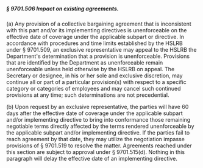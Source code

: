 ##### § 9701.506 Impact on existing agreements. #####

(a) Any provision of a collective bargaining agreement that is inconsistent with this part and/or its implementing directives is unenforceable on the effective date of coverage under the applicable subpart or directive. In accordance with procedures and time limits established by the HSLRB under § 9701.509, an exclusive representative may appeal to the HSLRB the Department's determination that a provision is unenforceable. Provisions that are identified by the Department as unenforceable remain unenforceable unless held otherwise by the HSLRB on appeal. The Secretary or designee, in his or her sole and exclusive discretion, may continue all or part of a particular provision(s) with respect to a specific category or categories of employees and may cancel such continued provisions at any time; such determinations are not precedential.

(b) Upon request by an exclusive representative, the parties will have 60 days after the effective date of coverage under the applicable subpart and/or implementing directive to bring into conformance those remaining negotiable terms directly affected by the terms rendered unenforceable by the applicable subpart and/or implementing directive. If the parties fail to reach agreement by that date, they may utilize the negotiation impasse provisions of § 9701.519 to resolve the matter. Agreements reached under this section are subject to approval under § 9701.515(d). Nothing in this paragraph will delay the effective date of an implementing directive.